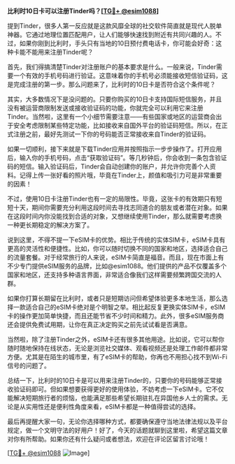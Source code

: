 **比利时10日卡可以注册Tinder吗？[[TG💪+ @esim1088](https://t.me/s/esim1088)]**

提到Tinder，很多人第一反应就是这款风靡全球的社交软件简直就是现代人脱单神器。它通过地理位置匹配用户，让人们能够快速找到附近有共同兴趣的人。不过，如果你刚到比利时，手头只有当地的10日预付费电话卡，你可能会好奇：这种卡能不能用来注册Tinder呢？

首先，我们得搞清楚Tinder对注册账户的基本要求是什么。一般来说，Tinder需要一个有效的手机号码进行验证。这意味着你的手机号必须能接收短信验证码，这是完成注册的第一步。那么问题来了，比利时的10日卡是否符合这个条件呢？

其实，大多数情况下是没问题的。只要你购买的10日卡支持国际短信服务，并且没有被运营商限制发送或接收验证码的功能，你就完全可以利用它来注册Tinder。当然啦，这里有一个小细节需要注意——有些国家或地区的运营商会出于安全考虑限制某些特定功能，比如接收来自国外平台的验证码短信。所以，在正式注册之前，最好先测试一下你的号码能否正常接收来自Tinder的验证码。

如果一切顺利，接下来就是下载Tinder应用并按照指示一步步操作了。打开应用后，输入你的手机号码，点击“获取验证码”。等几秒钟后，你会收到一条包含验证码的短信。输入验证码后，Tinder会自动创建你的账户，并允许你完善个人资料。记得上传一张好看的照片哦，毕竟在Tinder上，颜值和吸引力可是非常重要的因素！

不过，使用10日卡注册Tinder也有一定的局限性。毕竟，这张卡的有效期只有短短十天，期间你需要充分利用这段时间去寻找志同道合的朋友或者潜在对象。如果在这段时间内你没能找到合适的对象，又想继续使用Tinder，那么就需要考虑换一种更长期稳定的解决方案了。

说到这里，不得不提一下eSIM卡的优势。相比于传统的实体SIM卡，eSIM卡具有更高的灵活性和便捷性。比如，你可以随时切换不同的国家和地区，选择适合自己的流量套餐。对于经常旅行的人来说，eSIM卡简直是福音。而且，现在市面上有不少专门提供eSIM服务的品牌，比如@esim1088。他们提供的产品不仅覆盖多个国家和地区，还支持多种语言界面，非常适合像我们这样需要频繁跨国交流的人群。

如果你打算长期留在比利时，或者只是短期访问但希望体验更多本地生活，那么选择一款适合自己的eSIM卡绝对是个明智之举。相比起反复更换实体SIM卡，eSIM卡的操作更加简单快捷，而且还能节省不少时间和精力。此外，很多eSIM服务商还会提供免费试用期，让你在真正决定购买之前先试试看是否满意。

当然啦，除了注册Tinder之外，eSIM卡还有很多其他用途。比如说，它可以帮你随时随地保持在线状态，无论是浏览社交媒体、观看视频还是处理工作邮件都非常方便。尤其是在陌生的城市里，有了eSIM卡的帮助，你再也不用担心找不到Wi-Fi信号的问题了。

总结一下，比利时的10日卡是可以用来注册Tinder的，只要你的号码能够正常接收验证码即可。但如果想要获得更好的使用体验，不妨考虑一下eSIM卡。它不仅能解决短期旅行者的烦恼，也能满足那些希望长期驻扎在异国他乡人士的需求。无论是从实用性还是便利性角度来看，eSIM卡都是一种值得尝试的选择。

最后再提醒大家一句，无论你选择哪种方式，都要确保遵守当地法律法规以及平台规定，做一个文明守法的好用户！好了，今天的话题就聊到这里啦，希望这篇文章对你有所帮助。如果你还有什么疑问或者想法，欢迎在评论区留言讨论哦！

[[TG💪+ @esim1088](https://t.me/s/esim1088) ![Image](https://i.postimg.cc/4NQfJmqS/Snipaste-2025-05-13-00-14-12.png)]